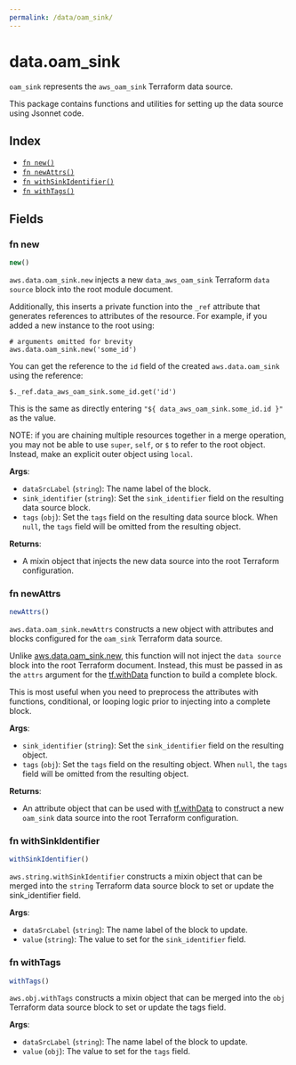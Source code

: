 ```yaml
---
permalink: /data/oam_sink/
---
```


# data.oam_sink

`oam_sink` represents the `aws_oam_sink` Terraform data source.



This package contains functions and utilities for setting up the data source using Jsonnet code.


## Index

* [`fn new()`](#fn-new)
* [`fn newAttrs()`](#fn-newattrs)
* [`fn withSinkIdentifier()`](#fn-withsinkidentifier)
* [`fn withTags()`](#fn-withtags)

## Fields

### fn new

```ts
new()
```


`aws.data.oam_sink.new` injects a new `data_aws_oam_sink` Terraform `data source`
block into the root module document.

Additionally, this inserts a private function into the `_ref` attribute that generates references to attributes of the
resource. For example, if you added a new instance to the root using:

    # arguments omitted for brevity
    aws.data.oam_sink.new('some_id')

You can get the reference to the `id` field of the created `aws.data.oam_sink` using the reference:

    $._ref.data_aws_oam_sink.some_id.get('id')

This is the same as directly entering `"${ data_aws_oam_sink.some_id.id }"` as the value.

NOTE: if you are chaining multiple resources together in a merge operation, you may not be able to use `super`, `self`,
or `$` to refer to the root object. Instead, make an explicit outer object using `local`.

**Args**:
  - `dataSrcLabel` (`string`): The name label of the block.
  - `sink_identifier` (`string`): Set the `sink_identifier` field on the resulting data source block.
  - `tags` (`obj`): Set the `tags` field on the resulting data source block. When `null`, the `tags` field will be omitted from the resulting object.

**Returns**:
- A mixin object that injects the new data source into the root Terraform configuration.


### fn newAttrs

```ts
newAttrs()
```


`aws.data.oam_sink.newAttrs` constructs a new object with attributes and blocks configured for the `oam_sink`
Terraform data source.

Unlike [aws.data.oam_sink.new](#fn-new), this function will not inject the `data source`
block into the root Terraform document. Instead, this must be passed in as the `attrs` argument for the
[tf.withData](https://github.com/tf-libsonnet/core/tree/main/docs#fn-withdata) function to build a complete block.

This is most useful when you need to preprocess the attributes with functions, conditional, or looping logic prior to
injecting into a complete block.

**Args**:
  - `sink_identifier` (`string`): Set the `sink_identifier` field on the resulting object.
  - `tags` (`obj`): Set the `tags` field on the resulting object. When `null`, the `tags` field will be omitted from the resulting object.

**Returns**:
  - An attribute object that can be used with [tf.withData](https://github.com/tf-libsonnet/core/tree/main/docs#fn-withdata) to construct a new `oam_sink` data source into the root Terraform configuration.


### fn withSinkIdentifier

```ts
withSinkIdentifier()
```

`aws.string.withSinkIdentifier` constructs a mixin object that can be merged into the `string`
Terraform data source block to set or update the sink_identifier field.



**Args**:
  - `dataSrcLabel` (`string`): The name label of the block to update.
  - `value` (`string`): The value to set for the `sink_identifier` field.


### fn withTags

```ts
withTags()
```

`aws.obj.withTags` constructs a mixin object that can be merged into the `obj`
Terraform data source block to set or update the tags field.



**Args**:
  - `dataSrcLabel` (`string`): The name label of the block to update.
  - `value` (`obj`): The value to set for the `tags` field.
